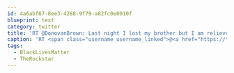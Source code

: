 ```yaml
---
id: 4a6abf67-8ee3-4288-9f79-a82fc0e0010f
blueprint: text
category: twitter
title: 'RT @DonovanBrown: Last night I lost my brother but I am relieved he is no longer suffering. #TheRockstar facebook.com/10000215188029… https://t.…'
caption: 'RT <span class="username username_linked">@<a href="https://twitter.com/DonovanBrown" title="Donovan Brown #BlackLivesMatter">DonovanBrown</a></span>: Last night I lost my brother but I am relieved he is no longer suffering. <span class="hashtag hashtag_local">#<a href="http://tweettemp.darylchymko.ca/?tag=therockstar">TheRockstar</a> <a href="https://www.facebook.com/100002151880295/posts/4176616192420069/?d=n" title="https://www.facebook.com/100002151880295/posts/4176616192420069/?d=n" class="link link_untco">facebook.com/10000215188029…</a> https://t.…'
tags:
  - BlackLivesMatter
  - TheRockstar
---
```

